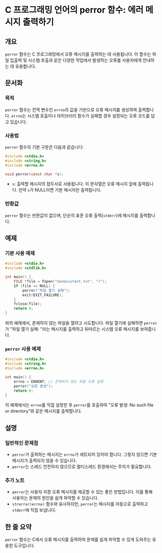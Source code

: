 <!--
Meta Description: # C 프로그래밍 언어의 perror 함수: 에러 메시지 출력하기 ## 개요 `perror` 함수는 C 프로그래밍에서 오류 메시지를 출력하는 데 사용됩니다. 이 함수는 파일 입출력 및 시스템 호출과 같은 다양한 작업에서 발생하는 오류를 사용자에게 안내하는 데 유용합니다...
Meta Keywords: perror, 메시지를, errno, include, 함수는
-->

# C 프로그래밍 언어의 perror 함수: 에러 메시지 출력하기

## 개요
`perror` 함수는 C 프로그래밍에서 오류 메시지를 출력하는 데 사용됩니다. 이 함수는 파일 입출력 및 시스템 호출과 같은 다양한 작업에서 발생하는 오류를 사용자에게 안내하는 데 유용합니다.

## 문서화

### 목적
`perror` 함수는 전역 변수인 `errno`의 값을 기반으로 오류 메시지를 생성하여 출력합니다. `errno`는 시스템 호출이나 라이브러리 함수가 실패할 경우 설정되는 오류 코드를 담고 있습니다.

### 사용법
`perror` 함수의 기본 구문은 다음과 같습니다:

```c
#include <stdio.h>
#include <string.h>
#include <errno.h>

void perror(const char *s);
```

- `s`: 출력할 메시지의 접두사로 사용됩니다. 이 문자열은 오류 메시지 앞에 출력됩니다. 만약 `s`가 NULL이면 기본 메시지만 출력됩니다.

### 반환값
`perror` 함수는 반환값이 없으며, 단순히 표준 오류 출력(`stderr`)에 메시지를 출력합니다.

## 예제

### 기본 사용 예제

```c
#include <stdio.h>
#include <stdlib.h>

int main() {
    FILE *file = fopen("nonexistent.txt", "r");
    if (file == NULL) {
        perror("파일 열기 실패");
        exit(EXIT_FAILURE);
    }
    fclose(file);
    return 0;
}
```

위의 예제에서, 존재하지 않는 파일을 열려고 시도합니다. 파일 열기에 실패하면 `perror`가 "파일 열기 실패: "라는 메시지를 출력하고 뒤따르는 시스템 오류 메시지를 보여줍니다.

### `perror` 사용 예제

```c
#include <stdio.h>
#include <string.h>
#include <errno.h>

int main() {
    errno = ENOENT; // 존재하지 않는 파일 오류 설정
    perror("오류 발생");
    return 0;
}
```

이 예제에서는 `errno`를 직접 설정한 후 `perror`를 호출하여 "오류 발생: No such file or directory"와 같은 메시지를 출력합니다.

## 설명

### 일반적인 문제점
- `perror`가 출력하는 메시지는 `errno`가 세트되어 있어야 합니다. 그렇지 않으면 기본 메시지가 출력되지 않을 수 있습니다.
- `perror`는 스레드 안전하지 않으므로 멀티스레드 환경에서는 주의가 필요합니다.

### 추가 노트
- `perror`는 사용자 지정 오류 메시지를 제공할 수 있는 좋은 방법입니다. 이를 통해 사용자는 문제의 원인을 쉽게 파악할 수 있습니다.
- `strerror(errno)` 함수와 유사하지만, `perror`는 메시지를 자동으로 출력하고 `stderr`에 직접 보냅니다.

## 한 줄 요약
`perror` 함수는 C에서 오류 메시지를 출력하여 문제를 쉽게 파악할 수 있게 도와주는 유용한 도구입니다.